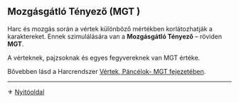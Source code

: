 ## Mozgásgátló Tényező (MGT )

Harc és mozgás során a vértek különböző mértékben korlátozhatják a karaktereket. Ennek szimulálására van a **Mozgásgátló Tényező** – röviden **MGT**.

A vérteknek, pajzsoknak és egyes fegyvereknek van MGT értéke.

Bővebben lásd a Harcrendszer  [Vértek, Páncélok- MGT fejezetében](069_vertek_pancelok.md#mozgásgátló-tényező-mgt).

---

⚜️ [Nyitóoldal](start.md)